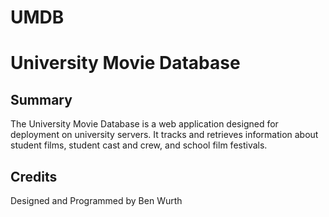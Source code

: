 UMDB
====
University Movie Database
=========================

Summary
-------
The University Movie Database is a web application designed for deployment on university servers. It tracks and retrieves information about student films, student cast and crew, and school film festivals.

Credits
-------
Designed and Programmed by Ben Wurth